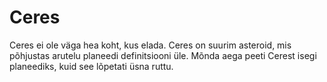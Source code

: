 # Ceres

Ceres ei ole väga hea koht, kus elada. Ceres on suurim asteroid, mis põhjustas
arutelu planeedi definitsiooni üle. Mõnda aega peeti Cerest isegi planeediks,
kuid see lõpetati üsna ruttu.
